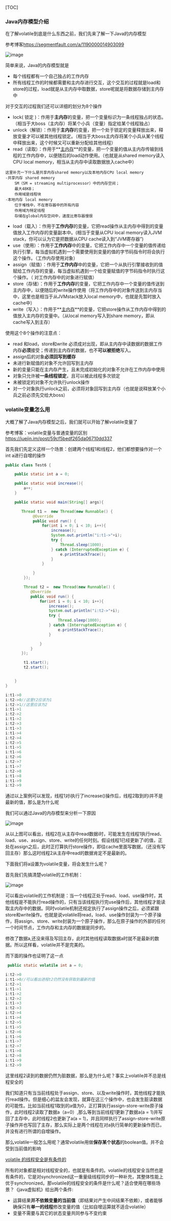 [TOC]

### Java内存模型介绍

在了解volatile到底是什么东西之前，我们先来了解一下Java的内存模型

参考博客<https://segmentfault.com/a/1190000014903099>

[这篇博客总结的非常通俗易懂]: https://segmentfault.com/a/1190000014903099	"Java并发编程-volatile可见性的介绍"

![image](https://ws4.sinaimg.cn/large/005LymWFly1fzpkuw4ohkj30k406pdgp.jpg)

简单来说，Java的内存模型就是

+ 每个线程都有一个自己独占的工作内存
+ 所有线程工作的时候都需要和主内存进行交互，这个交互的过程就是load和store的过程，load就是从主内存中取数据，store呢就是将数据存储到主内存中

对于交互的过程我们还可以详细的划分为8个操作

- lock( 锁定 )：作用于**主内存**的变量，把一个变量标识为一条线程独占的状态。（相当于大boss（主内存）将某个小兵（变量）指定给某个线程独占）
- unlock（解锁）：作用于**主内存**的变量，把一个处于锁定的变量释放出来，释放变量才可以被其他线程锁定。（相当于大boss主内存将某个小兵从某个线程中释放出来，这个时候又可以重新分配给其他线程）
- read（读取）：作用于**<u>主内存</u>**的变量，把一个变量的值从主内存传输到线程的工作内存中，以便随后的load动作使用。（也就是从shared memory读入CPU local memory，相当从主内存中读取数据放入cache中）

```
这里补充一下什么是共享内存shared memory以及本地内存CPU local memory
-共享内存 shared memory 
    SM（SM = streaming multiprocessor）中的内存空间；
    最大48KB；
    作用域是线程块
-本地内存 local memory
    位于堆栈中，不在寄存器中的所有内容
    作用域为特定线程
    存储在global内存空间中，速度比寄存器慢很
```

- load（载入）：作用于**工作内存**的变量，它把read操作从主内存中得到的变量值放入工作内存的变量副本中。(相当于变量从CPU local memory读入JVM stack，你可以认为它是把数据从CPU cache读入到“JVM寄存器”)
- use（使用）：作用于**工作内存**中的变量，它把工作内存中一个变量的值传递给执行引擎，每当虚拟机遇到一个需要使用到变量的值的字节码指令时将会执行这个操作。（工作内存使用对象）
- assign（赋值）：作用于**工作内存**中的变量，它把一个从执行引擎接收到的值赋给工作内存的变量，每当虚拟机遇到一个给变量赋值的字节码指令时执行这个操作。（ 对工作内存中的对象进行赋值）
- store（存储）：作用于**工作内存**的变量，它把工作内存中一个变量的值传送到主内存中，以便随后的write操作使用（将工作内存中的对象传送到主内存当中，这里也是相当于从JVMstack放入local memory中，也就是先暂时放入cache中）
- write（写入）：作用于**<u>主内存</u>**的变量，它把store操作从工作内存中得到的值放入主内存的变量中。（从local memory写入到share memory，即从cache写入到主存）

使用这个8个操作的注意点：

- read 和load，store和write 必须成对出现，即从主内存中读数据的数据工作内存**必须**接受；传递到主内存的数据，也不**可以被拒绝**写入。
- assign后的对象**必须回写到缓存**
- 未进行新赋值的对象不允许回写到主内存
- 新的变量只能在主内存产生，且未完成初始化的对象不允许在工作内存中使用
- 对象只允许被**一条线程锁定**，且可以被此线程多次锁定
- 未被锁定的对象不允许执行unlock操作
- 对一个对象执行unlock之前，必须将对象回写到主内存（也就是说释放某个小兵之前必须先交给大boss）

### volatile变量怎么用

大概了解了Java内存模型之后，我们就可以开始了解volatile变量了

参考博客：volatile变量与普通变量的区别<https://juejin.im/post/59cf5bedf265da06710dd337>

[volatile变量与普通变量的区别]: https://juejin.im/post/59cf5bedf265da06710dd337

首先我们先定义这样一个场景：创建两个线程1和线程2，他们都想要操作对一个int a进行自增的操作

```java
public class Test6 {

    public static int a = 0;

    public static void increase(){
        a++;
    }

    public static void main(String[] args){

       Thread t1 =  new Thread(new Runnable() {
            @Override
            public void run() {
                for(int i = 0; i < 10; i++){
                    increase();
                    System.out.println("i:t1->"+i);
                    try {
                        Thread.sleep(1000);
                    } catch (InterruptedException e) {
                        e.printStackTrace();
                    }
                }

            }
        });

        Thread t2 =  new Thread(new Runnable() {
           @Override
           public void run() {
               for(int i = 0; i < 10; i++){
                   increase();
                   System.out.println("i:t2->"+i);
                   try {
                       Thread.sleep(1000);
                   } catch (InterruptedException e) {
                       e.printStackTrace();
                   }

               }
           }
       });

        t1.start();
        t2.start();


    }
}

```

```java
i:t1->0
i:t2->0//这里t2应该为1
i:t2->1//这里应该为2
i:t1->1
i:t2->2
i:t1->2
i:t2->3
i:t1->3
i:t1->4
i:t2->4
i:t2->5
i:t1->5
i:t1->6
i:t2->6
i:t2->7
i:t1->7
i:t2->8
i:t1->8
i:t1->9
i:t2->9
```

通过以上案例可以发现，线程1对i执行了increase()操作后，线程2取到的i并不是最新的值，那么是为什么呢

我们可以通过Java的内存模型来分析一下原因

![image](https://wx3.sinaimg.cn/large/005LymWFly1fzpnaadcgzj30gw0knq44.jpg)

从以上图可以看出，线程2在从主存中read数据i时，可能发生在线程1执行read、load、use、assign、store、write的任何时刻。假设线程1已经更新了i的值，正处在assign之后，此时正打算执行store操作，即往cache里面写数据，（还没有写回主存）那么这时线程2从主存中read的数据肯定不是最新的。

下面我们将a设置为volatile变量，将会发生什么呢？

首先我们先搞清楚volatile的工作机制：

![image](https://ws1.sinaimg.cn/large/005LymWFly1fzpnpsv37gj30hr0ku3zt.jpg)

可以看出volatile的工作机制是：当一个线程正处于read、load、use操作时，其他线程是不能执行read操作的，只有当该线程执行完use操作后，其他线程才能读取主内存中的数据。同时volatile机制还规定执行了assign操作之后，必须紧跟store和write操作。也就是说volatile将read，load、use操作封装为一个原子操作，将assign、store、write封装为一个原子操作，那么在原子操作的外部的任何一个时间节点，工作内存和主内存的数据是同步的。



修改了数据a,还没来得及写回主存，此时其他线程读取数据a时就不是最新的数据。所以这样看，volatile并不是完美的。

而下面的操作也证明了这一点

```java
 public static volatile int a = 0;
```

```java
i:t2->0
i:t1->0//可以看出进程t2仍然没有获取到最新的值
i:t2->1
i:t1->1
i:t1->2
i:t2->2
i:t1->3
i:t2->3
i:t2->4
i:t1->4
i:t2->5
i:t1->5
i:t2->6
i:t1->6
i:t1->7
i:t2->7
i:t1->8
i:t2->8
i:t1->9
i:t2->9
```

这里线程2读到的数据仍然为脏数据，那么是为什么呢？事实上volatile并不总是线程安全的

我们知道只有当当前线程处于assign、store、以及write操作时，其他线程才能执行read操作。但是细心的盆友会发现，就算在这三个操作中，也会发生脏读数据的可能性。比如当前线程1取到的a值为0，正打算执行assign-store-write原子操作，此时线程2读取了数据a（a=0）,那么等到当前线程1更新了数据a(a = 1)并写回了主存中，此时线程2也更新了a(a = 1)，并且同样执行了assign-store-write原子操作并也写回了主存，那么实际上是两个线程在对a执行简单的更新操作而已，并没有进行所谓的自增操作。

那么volatile一般怎么用呢？通常volatile用做**保存某个状态**的boolean值。并不会受到当前值的影响

[volatile 的线程安全是有条件的](https://juejin.im/post/59cf5bedf265da06710dd337)

所有的对象都是相对线程安全的，也就是有条件的。volatile的线程安全当然也是有条件的，它是对synchronized这一重量级线程同步的一种补充，其整体性能上优于synchronized。那volatile的线程安全的条件是什么呢？适合使用在哪些场景？《java虚拟机》给出两个条件: 

- 运算结果**并不依赖变量的当前值**（即结果对产生中间结果不依赖），或者能够确保只有**单一的线程**修改变量的值（比如自增运算就不适合volatile）
- 变量不需要与其它的状态变量共同参与不变约束